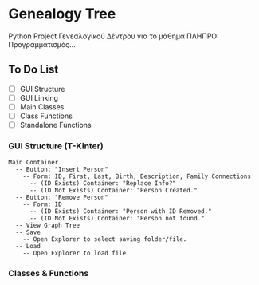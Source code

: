 # Genealogy Tree
Python Project Γενεαλογικού Δέντρου για το μάθημα ΠΛΗΠΡΟ: Προγραμματισμός...

## To Do List
- [ ] GUI Structure
- [ ] GUI Linking
- [ ] Main Classes
- [ ] Class Functions
- [ ] Standalone Functions

### GUI Structure (T-Kinter)
```
Main Container
  -- Button: "Insert Person"
    -- Form: ID, First, Last, Birth, Description, Family Connections
      -- (ID Exists) Container: "Replace Info?"
      -- (ID Not Exists) Container: "Person Created."
  -- Button: "Remove Person"
    -- Form: ID
      -- (ID Exists) Container: "Person with ID Removed."
      -- (ID Not Exists) Container: "Person not found."
  -- View Graph Tree
  -- Save
    -- Open Explorer to select saving folder/file.
  -- Load
    -- Open Explorer to load file.
```

### Classes & Functions